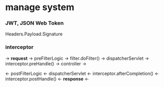 # manage system

### JWT, JSON Web Token

Headers.Payload.Signature

### interceptor

-> **request** -> preFilterLogic -> filter.doFilter() -> dispatcherServlet -> interceptor.preHandle() -> controller ->

<- postFilterLogic <- dispatcherServlet <- interceptor.afterCompletion() <- interceptor.postHandle() <- **response** <-